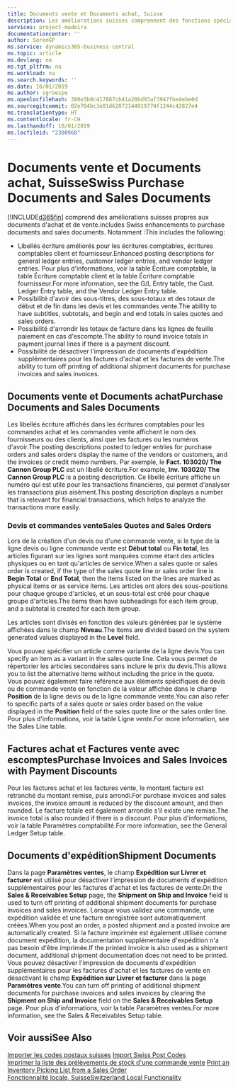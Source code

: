 ```yaml
---
title: Documents vente et Documents achat, Suisse
description: Les améliorations suisses comprennent des fonctions spéciales propres aux documents d'achat et de vente.
services: project-madeira
documentationcenter: ''
author: SorenGP
ms.service: dynamics365-business-central
ms.topic: article
ms.devlang: na
ms.tgt_pltfrm: na
ms.workload: na
ms.search.keywords: ''
ms.date: 10/01/2019
ms.author: sgroespe
ms.openlocfilehash: 380e3b0c417887cb41a28bd93af3947fbe4ebe0d
ms.sourcegitcommit: 02e704bc3e01d62072144919774f1244c42827e4
ms.translationtype: HT
ms.contentlocale: fr-CH
ms.lasthandoff: 10/01/2019
ms.locfileid: "2300968"
---
```

# <a name="swiss-purchase-documents-and-sales-documents"></a><span data-ttu-id="62857-103">Documents vente et Documents achat, Suisse</span><span class="sxs-lookup"><span data-stu-id="62857-103">Swiss Purchase Documents and Sales Documents</span></span>
[!INCLUDE[d365fin](../../includes/d365fin_md.md)] <span data-ttu-id="62857-104">comprend des améliorations suisses propres aux documents d'achat et de vente.</span><span class="sxs-lookup"><span data-stu-id="62857-104">includes Swiss enhancements to purchase documents and sales documents.</span></span> <span data-ttu-id="62857-105">Notamment :</span><span class="sxs-lookup"><span data-stu-id="62857-105">This includes the following:</span></span>  

- <span data-ttu-id="62857-106">Libellés écriture améliorés pour les écritures comptables, écritures comptables client et fournisseur.</span><span class="sxs-lookup"><span data-stu-id="62857-106">Enhanced posting descriptions for general ledger entries, customer ledger entries, and vendor ledger entries.</span></span> <span data-ttu-id="62857-107">Pour plus d'informations, voir la table Écriture comptable, la table Écriture comptable client et la table Écriture comptable fournisseur.</span><span class="sxs-lookup"><span data-stu-id="62857-107">For more information, see the G/L Entry table, the Cust. Ledger Entry table, and the Vendor Ledger Entry table.</span></span>  
- <span data-ttu-id="62857-108">Possibilité d'avoir des sous-titres, des sous-totaux et des totaux de début et de fin dans les devis et les commandes vente.</span><span class="sxs-lookup"><span data-stu-id="62857-108">The ability to have subtitles, subtotals, and begin and end totals in sales quotes and sales orders.</span></span>  
- <span data-ttu-id="62857-109">Possibilité d'arrondir les totaux de facture dans les lignes de feuille paiement en cas d'escompte.</span><span class="sxs-lookup"><span data-stu-id="62857-109">The ability to round invoice totals in payment journal lines if there is a payment discount.</span></span>  
- <span data-ttu-id="62857-110">Possibilité de désactiver l'impression de documents d'expédition supplémentaires pour les factures d'achat et les factures de vente.</span><span class="sxs-lookup"><span data-stu-id="62857-110">The ability to turn off printing of additional shipment documents for purchase invoices and sales invoices.</span></span>  

## <a name="purchase-documents-and-sales-documents"></a><span data-ttu-id="62857-111">Documents vente et Documents achat</span><span class="sxs-lookup"><span data-stu-id="62857-111">Purchase Documents and Sales Documents</span></span>  
<span data-ttu-id="62857-112">Les libellés écriture affichés dans les écritures comptables pour les commandes achat et les commandes vente affichent le nom des fournisseurs ou des clients, ainsi que les factures ou les numéros d'avoir.</span><span class="sxs-lookup"><span data-stu-id="62857-112">The posting descriptions posted to ledger entries for purchase orders and sales orders display the name of the vendors or customers, and the invoices or credit memo numbers.</span></span> <span data-ttu-id="62857-113">Par exemple, le **Fact. 103020/ The Cannon Group PLC** est un libellé écriture.</span><span class="sxs-lookup"><span data-stu-id="62857-113">For example, **Inv. 103020/ The Cannon Group PLC** is a posting description.</span></span> <span data-ttu-id="62857-114">Ce libellé écriture affiche un numéro qui est utile pour les transactions financières, qui permet d'analyser les transactions plus aisément.</span><span class="sxs-lookup"><span data-stu-id="62857-114">This posting description displays a number that is relevant for financial transactions, which helps to analyze the transactions more easily.</span></span>  

### <a name="sales-quotes-and-sales-orders"></a><span data-ttu-id="62857-115">Devis et commandes vente</span><span class="sxs-lookup"><span data-stu-id="62857-115">Sales Quotes and Sales Orders</span></span>  
<span data-ttu-id="62857-116">Lors de la création d'un devis ou d'une commande vente, si le type de la ligne devis ou ligne commande vente est **Début total** ou **Fin total**, les articles figurant sur les lignes sont marquées comme étant des articles physiques ou en tant qu'articles de service.</span><span class="sxs-lookup"><span data-stu-id="62857-116">When a sales quote or sales order is created, if the type of the sales quote line or sales order line is **Begin Total** or **End Total**, then the items listed on the lines are marked as physical items or as service items.</span></span> <span data-ttu-id="62857-117">Les articles ont alors des sous-positions pour chaque groupe d'articles, et un sous-total est créé pour chaque groupe d'articles.</span><span class="sxs-lookup"><span data-stu-id="62857-117">The items then have subheadings for each item group, and a subtotal is created for each item group.</span></span>  

<span data-ttu-id="62857-118">Les articles sont divisés en fonction des valeurs générées par le système affichées dans le champ **Niveau**.</span><span class="sxs-lookup"><span data-stu-id="62857-118">The items are divided based on the system generated values displayed in the **Level** field.</span></span>  

<span data-ttu-id="62857-119">Vous pouvez spécifier un article comme variante de la ligne devis.</span><span class="sxs-lookup"><span data-stu-id="62857-119">You can specify an item as a variant in the sales quote line.</span></span> <span data-ttu-id="62857-120">Cela vous permet de répertorier les articles secondaires sans inclure le prix du devis.</span><span class="sxs-lookup"><span data-stu-id="62857-120">This allows you to list the alternative items without including the price in the quote.</span></span> <span data-ttu-id="62857-121">Vous pouvez également faire référence aux éléments spécifiques de devis ou de commande vente en fonction de la valeur affichée dans le champ **Position** de la ligne devis ou de la ligne commande vente.</span><span class="sxs-lookup"><span data-stu-id="62857-121">You can also refer to specific parts of a sales quote or sales order based on the value displayed in the **Position** field of the sales quote line or the sales order line.</span></span> <span data-ttu-id="62857-122">Pour plus d'informations, voir la table Ligne vente.</span><span class="sxs-lookup"><span data-stu-id="62857-122">For more information, see the Sales Line table.</span></span>  

## <a name="purchase-invoices-and-sales-invoices-with-payment-discounts"></a><span data-ttu-id="62857-123">Factures achat et Factures vente avec escomptes</span><span class="sxs-lookup"><span data-stu-id="62857-123">Purchase Invoices and Sales Invoices with Payment Discounts</span></span>  
<span data-ttu-id="62857-124">Pour les factures achat et les factures vente, le montant facture est retranché du montant remise, puis arrondi.</span><span class="sxs-lookup"><span data-stu-id="62857-124">For purchase invoices and sales invoices, the invoice amount is reduced by the discount amount, and then rounded.</span></span> <span data-ttu-id="62857-125">Le facture totale est également arrondie s'il existe une remise.</span><span class="sxs-lookup"><span data-stu-id="62857-125">The invoice total is also rounded if there is a discount.</span></span> <span data-ttu-id="62857-126">Pour plus d'informations, voir la table Paramètres comptabilité.</span><span class="sxs-lookup"><span data-stu-id="62857-126">For more information, see the General Ledger Setup table.</span></span>  

## <a name="shipment-documents"></a><span data-ttu-id="62857-127">Documents d'expédition</span><span class="sxs-lookup"><span data-stu-id="62857-127">Shipment Documents</span></span>  
<span data-ttu-id="62857-128">Dans la page **Paramètres ventes**, le champ **Expédition sur Livrer et facturer** est utilisé pour désactiver l'impression de documents d'expédition supplémentaires pour les factures d'achat et les factures de vente.</span><span class="sxs-lookup"><span data-stu-id="62857-128">On the **Sales & Receivables Setup** page, the **Shipment on Ship and Invoice** field is used to turn off printing of additional shipment documents for purchase invoices and sales invoices.</span></span> <span data-ttu-id="62857-129">Lorsque vous validez une commande, une expédition validée et une facture enregistrée sont automatiquement créées.</span><span class="sxs-lookup"><span data-stu-id="62857-129">When you post an order, a posted shipment and a posted invoice are automatically created.</span></span> <span data-ttu-id="62857-130">Si la facture imprimée est également utilisée comme document expédition, la documentation supplémentaire d'expédition n'a pas besoin d'être imprimée.</span><span class="sxs-lookup"><span data-stu-id="62857-130">If the printed invoice is also used as a shipment document, additional shipment documentation does not need to be printed.</span></span> <span data-ttu-id="62857-131">Vous pouvez désactiver l'impression de documents d'expédition supplémentaires pour les factures d'achat et les factures de vente en désactivant le champ **Expédition sur Livrer et facturer** dans la page **Paramètres vente**.</span><span class="sxs-lookup"><span data-stu-id="62857-131">You can turn off printing of additional shipment documents for purchase invoices and sales invoices by clearing the **Shipment on Ship and Invoice** field on the **Sales & Receivables Setup** page.</span></span> <span data-ttu-id="62857-132">Pour plus d'informations, voir la table Paramètres ventes.</span><span class="sxs-lookup"><span data-stu-id="62857-132">For more information, see the Sales & Receivables Setup table.</span></span>  

## <a name="see-also"></a><span data-ttu-id="62857-133">Voir aussi</span><span class="sxs-lookup"><span data-stu-id="62857-133">See Also</span></span>  
 <span data-ttu-id="62857-134">[Importer les codes postaux suisses](how-to-import-swiss-post-codes.md) </span><span class="sxs-lookup"><span data-stu-id="62857-134">[Import Swiss Post Codes](how-to-import-swiss-post-codes.md) </span></span>  
 <span data-ttu-id="62857-135">[Imprimer la liste des prélèvements de stock d'une commande vente](how-to-print-an-inventory-picking-list-from-a-sales-order.md) </span><span class="sxs-lookup"><span data-stu-id="62857-135">[Print an Inventory Picking List from a Sales Order](how-to-print-an-inventory-picking-list-from-a-sales-order.md) </span></span>  
 [<span data-ttu-id="62857-136">Fonctionnalité locale, Suisse</span><span class="sxs-lookup"><span data-stu-id="62857-136">Switzerland Local Functionality</span></span>](switzerland-local-functionality.md)
